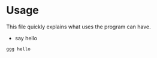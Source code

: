 # Usage

This file quickly explains what uses the program can have.

- say hello
```bash
ggg hello
```